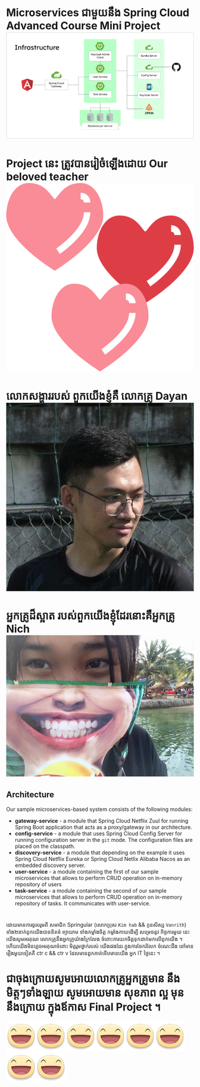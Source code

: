 # Microservices ជាមួយនឹង Spring Cloud Advanced Course Mini Project [![Twitter](picture/infrastructure.png)]()
# Project នេះ ត្រូវបានរៀចំឡើងដោយ Our beloved teacher [![Twitter](picture/hearts.png)]()
# លោកសង្ហាររបស់ ពួកយើងខ្ញុំគឺ លោកគ្រូ  Dayan [![Twitter](picture/cher-yan.png)]()
# អ្នកគ្រូដ៏ស្អាត របស់ពួកយើងខ្ញុំដែរនោះគឺអ្នកគ្រូ Nich [![Twitter](picture/cher-nich.png)]()



## Architecture

Our sample microservices-based system consists of the following modules:
- **gateway-service** - a module that Spring Cloud Netflix Zuul for running Spring Boot application that acts as a proxy/gateway in our architecture.
- **config-service** - a module that uses Spring Cloud Config Server for running configuration server in the `git` mode. The configuration files are placed on the classpath.
- **discovery-service** - a module that depending on the example it uses Spring Cloud Netflix Eureka or Spring Cloud Netlix Alibaba Nacos as an embedded discovery server.
- **user-service** - a module containing the first of our sample microservices that allows to perform CRUD operation on in-memory repository of users
- **task-service** - a module containing the second of our sample microservices that allows to perform CRUD operation on in-memory repository of tasks. It communicates with user-service.

#

ដោយមានការចូលរូមពី សមាជិក Springular (លោកប្រុស `Kim hab` && កូនសិស្ស `Vanrith`) ទាំង២នាក់ពូកយើងបានខិតខំ ព្យាយាម ទាំងកម្លាំងចិត្ត កម្លាំងកាយដើម្បី សម្រេចនូវ កិច្ចការមួយ នេះ យើងសូមអរគុណ លោកគ្រូនឹងអ្នកគ្រូយ៉ាងក្រៃលែង ចំពោះការយកចិត្តទុកដាក់មកលើពូកយើង ។
ហើយយើងមិនភ្លេចអរគុណចំពោះ មិត្តរូមថ្នាក់របស់ យើងផងដែរ ក្នុងការចែករំលែក ចំណេះដឹង នៅមានរឿងមួយទៀតគឺ ctr c && ctr v ដែលមានពួកគាត់ទើបមានយើង អ្នក IT ថ្ងៃនេះ ។

# ជាចុងក្រោយសូមអោយលោកគ្រូអ្នកគ្រូមាន នឹង មិត្តៗទាំងឡាយ សូមអោយមាន សុខភាព ល្អ មុននឹងក្រោយ ក្នុងឪកាស Final Project  ។
[![Twitter](picture/haha.png)]()[![Twitter](picture/haha.png)]()[![Twitter](picture/haha.png)]()[![Twitter](picture/haha.png)]()[![Twitter](picture/haha.png)]()[![Twitter](picture/haha.png)]()[![Twitter](picture/haha.png)]()[![Twitter](picture/haha.png)]()
